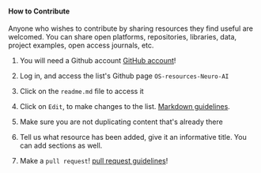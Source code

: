 
#### How to Contribute
Anyone who wishes to contribute by sharing resources they find useful are welcomed. You can share open platforms, repositories, libraries, data, project examples, open access journals, etc. 

   1. You will need a Github account [GitHub account](https://github.com/join)!
     
   2. Log in, and access the list's Github page `OS-resources-Neuro-AI`
  
   3. Click on the `readme.md` file to access it
   
   4. Click on `Edit`, to make changes to the list. [Markdown guidelines](https://help.github.com/articles/github-flavored-markdown/).
   
   5. Make sure you are not duplicating content that's already there
   
   6. Tell us what resource has been added, give it an informative title. You can add sections as well.
   
   7. Make a `pull request`! [pull request guidelines](https://help.github.com/articles/using-pull-requests/)!
